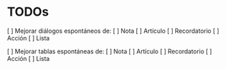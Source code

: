 # TODOs

[ ] Mejorar diálogos espontáneos de:
  [ ] Nota
  [ ] Artículo
  [ ] Recordatorio
  [ ] Acción
  [ ] Lista

[ ] Mejorar tablas espontáneas de:
  [ ] Nota
  [ ] Artículo
  [ ] Recordatorio
  [ ] Acción
  [ ] Lista